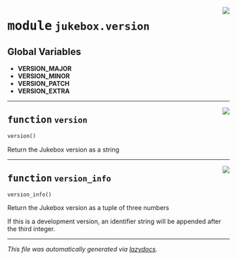 <!-- markdownlint-disable -->

<a href="https://github.com/MiczFlor/RPi-Jukebox-RFID/tree/future3/develop/src/jukebox/jukebox/version.py#L0"><img align="right" style="float:right;" src="https://img.shields.io/badge/-source-cccccc?style=flat-square"></a>

# <kbd>module</kbd> `jukebox.version`




**Global Variables**
---------------
- **VERSION_MAJOR**
- **VERSION_MINOR**
- **VERSION_PATCH**
- **VERSION_EXTRA**

---

<a href="https://github.com/MiczFlor/RPi-Jukebox-RFID/tree/future3/develop/src/jukebox/jukebox/version.py#L15"><img align="right" style="float:right;" src="https://img.shields.io/badge/-source-cccccc?style=flat-square"></a>

## <kbd>function</kbd> `version`

```python
version()
```

Return the Jukebox version as a string 


---

<a href="https://github.com/MiczFlor/RPi-Jukebox-RFID/tree/future3/develop/src/jukebox/jukebox/version.py#L20"><img align="right" style="float:right;" src="https://img.shields.io/badge/-source-cccccc?style=flat-square"></a>

## <kbd>function</kbd> `version_info`

```python
version_info()
```

Return the Jukebox version as a tuple of three numbers 

If this is a development version, an identifier string will be appended after the third integer. 




---

_This file was automatically generated via [lazydocs](https://github.com/ml-tooling/lazydocs)._
